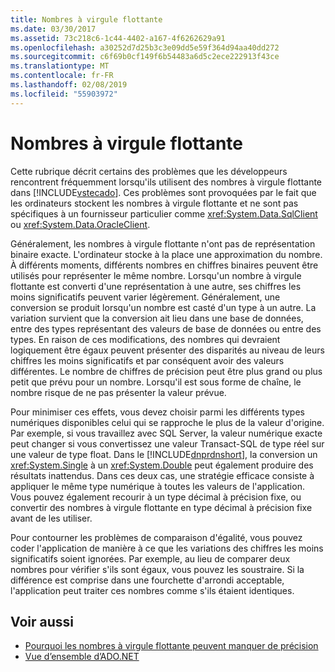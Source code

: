 ```yaml
---
title: Nombres à virgule flottante
ms.date: 03/30/2017
ms.assetid: 73c218c6-1c44-4402-a167-4f6262629a91
ms.openlocfilehash: a30252d7d25b3c3e09dd5e59f364d94aa40dd272
ms.sourcegitcommit: c6f69b0cf149f6b54483a6d5c2ece222913f43ce
ms.translationtype: MT
ms.contentlocale: fr-FR
ms.lasthandoff: 02/08/2019
ms.locfileid: "55903972"
---
```

# <a name="floating-point-numbers"></a>Nombres à virgule flottante
Cette rubrique décrit certains des problèmes que les développeurs rencontrent fréquemment lorsqu'ils utilisent des nombres à virgule flottante dans [!INCLUDE[vstecado](../../../../includes/vstecado-md.md)]. Ces problèmes sont provoquées par le fait que les ordinateurs stockent les nombres à virgule flottante et ne sont pas spécifiques à un fournisseur particulier comme <xref:System.Data.SqlClient> ou <xref:System.Data.OracleClient>.  
  
 Généralement, les nombres à virgule flottante n'ont pas de représentation binaire exacte. L'ordinateur stocke à la place une approximation du nombre. À différents moments, différents nombres en chiffres binaires peuvent être utilisés pour représenter le même nombre. Lorsqu'un nombre à virgule flottante est converti d'une représentation à une autre, ses chiffres les moins significatifs peuvent varier légèrement. Généralement, une conversion se produit lorsqu'un nombre est casté d'un type à un autre. La variation survient que la conversion ait lieu dans une base de données, entre des types représentant des valeurs de base de données ou entre des types. En raison de ces modifications, des nombres qui devraient logiquement être égaux peuvent présenter des disparités au niveau de leurs chiffres les moins significatifs et par conséquent avoir des valeurs différentes. Le nombre de chiffres de précision peut être plus grand ou plus petit que prévu pour un nombre. Lorsqu'il est sous forme de chaîne, le nombre risque de ne pas présenter la valeur prévue.  
  
 Pour minimiser ces effets, vous devez choisir parmi les différents types numériques disponibles celui qui se rapproche le plus de la valeur d'origine. Par exemple, si vous travaillez avec SQL Server, la valeur numérique exacte peut changer si vous convertissez une valeur Transact-SQL de type réel sur une valeur de type float. Dans le [!INCLUDE[dnprdnshort](../../../../includes/dnprdnshort-md.md)], la conversion un <xref:System.Single> à un <xref:System.Double> peut également produire des résultats inattendus. Dans ces deux cas, une stratégie efficace consiste à appliquer le même type numérique à toutes les valeurs de l'application. Vous pouvez également recourir à un type décimal à précision fixe, ou convertir des nombres à virgule flottante en type décimal à précision fixe avant de les utiliser.  
  
 Pour contourner les problèmes de comparaison d'égalité, vous pouvez coder l'application de manière à ce que les variations des chiffres les moins significatifs soient ignorées. Par exemple, au lieu de comparer deux nombres pour vérifier s'ils sont égaux, vous pouvez les soustraire. Si la différence est comprise dans une fourchette d'arrondi acceptable, l'application peut traiter ces nombres comme s'ils étaient identiques.  
  
## <a name="see-also"></a>Voir aussi
- [Pourquoi les nombres à virgule flottante peuvent manquer de précision](/cpp/build/reference/why-floating-point-numbers-may-lose-precision)
- [Vue d’ensemble d’ADO.NET](ado-net-overview.md)
